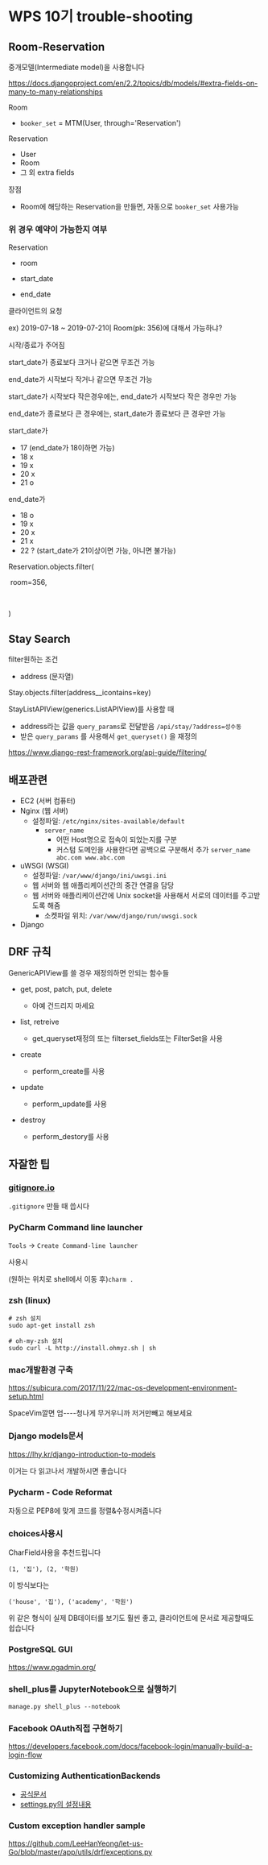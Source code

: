 # WPS 10기 trouble-shooting

## Room-Reservation

중개모델(Intermediate model)을 사용합니다

<https://docs.djangoproject.com/en/2.2/topics/db/models/#extra-fields-on-many-to-many-relationships>

Room

- `booker_set` = MTM(User, through='Reservation')

Reservation

- User
- Room
- 그 외 extra fields

장점

- Room에 해당하는 Reservation을 만들면, 자동으로 `booker_set` 사용가능



### 위 경우 예약이 가능한지 여부

Reservation

- room

- start_date
- end_date

클라이언트의 요청

ex) 2019-07-18 ~ 2019-07-21이 Room(pk: 356)에 대해서 가능하냐?

시작/종료가 주어짐

start_date가 종료보다 크거나 같으면 무조건 가능

end_date가 시작보다 작거나 같으면 무조건 가능

start_date가 시작보다 작은경우에는, end_date가 시작보다 작은 경우만 가능

end_date가 종료보다 큰 경우에는, start_date가 종료보다 큰 경우만 가능



start_date가

- 17 (end_date가 18이하면 가능)
- 18 x
- 19 x
- 20 x
- 21 o

end_date가 

- 18 o
- 19 x
- 20 x
- 21 x
- 22 ? (start_date가 21이상이면 가능, 아니면 불가능)

Reservation.objects.filter(

​	room=356,

​	

)



## Stay Search

filter원하는 조건

- address (문자열)

Stay.objects.filter(address__icontains=key)



StayListAPIView(generics.ListAPIView)를 사용할 때

- address라는 값을 `query_params`로 전달받음
  `/api/stay/?address=성수동`
- 받은 `query_params` 를 사용해서 `get_queryset()` 을 재정의

<https://www.django-rest-framework.org/api-guide/filtering/>



## 배포관련

- EC2 (서버 컴퓨터)
- Nginx (웹 서버)
  - 설정파일: `/etc/nginx/sites-available/default`
    - `server_name`
      - 어떤 Host명으로 접속이 되었는지를 구분
      - 커스텀 도메인을 사용한다면 공백으로 구분해서 추가
        `server_name abc.com www.abc.com`
- uWSGI (WSGI)
  - 설정파일: `/var/www/django/ini/uwsgi.ini`
  - 웹 서버와 웹 애플리케이션간의 중간 연결을 담당
  - 웹 서버와 애플리케이션간에 Unix socket을 사용해서 서로의 데이터를 주고받도록 해줌
    - 소켓파일 위치: `/var/www/django/run/uwsgi.sock`
- Django



## DRF 규칙

GenericAPIView를 쓸 경우 재정의하면 안되는 함수들

- get, post, patch, put, delete
  - 아예 건드리지 마세요

- list, retreive
  - get_queryset재정의 또는 filterset_fields또는 FilterSet을 사용
- create
  - perform_create를 사용
- update
  - perform_update를 사용
- destroy
  - perform_destory를 사용



## 자잘한 팁

### [gitignore.io](<https://gitignore.io/>)

`.gitignore` 만들 때 씁시다



### PyCharm Command line launcher

`Tools` -> `Create Command-line launcher`

사용시

(원하는 위치로 shell에서 이동 후)`charm .`



### zsh (linux)

```
# zsh 설치
sudo apt-get install zsh

# oh-my-zsh 설치
sudo curl -L http://install.ohmyz.sh | sh
```



### mac개발환경 구축

<https://subicura.com/2017/11/22/mac-os-development-environment-setup.html>

SpaceVim깔면 엄----청나게 무거우니까 저거만빼고 해보세요



### Django models문서

<https://lhy.kr/django-introduction-to-models>

이거는 다 읽고나서 개발하시면 좋습니다



### Pycharm - Code Reformat

자동으로 PEP8에 맞게 코드를 정렬&수정시켜줍니다



### choices사용시

CharField사용을 추천드립니다

`(1, '집'), (2, '학원)`

이 방식보다는

`('house', '집'), ('academy', '학원')`

위 같은 형식이 실제 DB데이터를 보기도 훨씬 좋고, 클라이언트에 문서로 제공할때도 쉽습니다



### PostgreSQL GUI

<https://www.pgadmin.org/>



### shell_plus를 JupyterNotebook으로 실행하기

```shell
manage.py shell_plus --notebook
```



### Facebook OAuth직접 구현하기

<https://developers.facebook.com/docs/facebook-login/manually-build-a-login-flow>



### Customizing AuthenticationBackends

- [공식문서](<https://docs.djangoproject.com/en/2.2/topics/auth/customizing/#authentication-backends>)
- [settings.py의 설정내용](<https://docs.djangoproject.com/en/2.2/ref/settings/#std:setting-AUTHENTICATION_BACKENDS>)



### Custom exception handler sample

<https://github.com/LeeHanYeong/let-us-Go/blob/master/app/utils/drf/exceptions.py>

